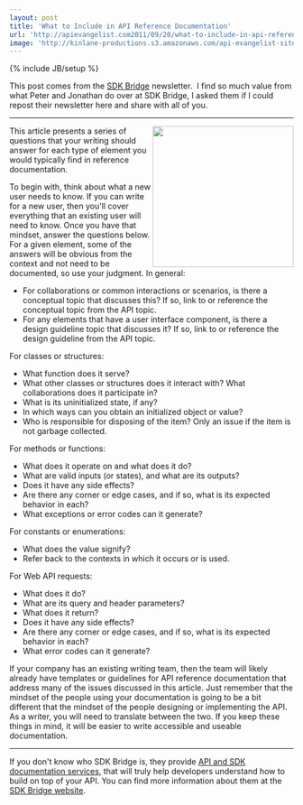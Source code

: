 ```yaml
---
layout: post
title: 'What to Include in API Reference Documentation'
url: 'http://apievangelist.com2011/09/20/what-to-include-in-api-reference-documentation/'
image: 'http://kinlane-productions.s3.amazonaws.com/api-evangelist-site/blog/SDKBridge-logo.gif'
---
```

{% include JB/setup %}
<p>
     This post comes from the <a title="SDK Bridge" href="http://sdkbridge.com/">SDK Bridge</a> newsletter.  I find so much value from what Peter and Jonathan do over at SDK Bridge, I asked them if I could repost their newsletter here and share with all of you.
</p>
<hr />
<p>
     <a title="SDK Bridge" href="http://sdkbridge.com/"><img src="http://kinlane-productions.s3.amazonaws.com/api-evangelist-site/serviceproviders/SDKBridge-logo.gif"  width="250" align="right" /></a>This article presents a series of questions that your writing should answer for each type of element you would typically find in reference documentation.
</p>
<p>
     To begin with, think about what a new user needs to know. If you can write for a new user, then you'll cover everything that an existing user will need to know. Once you have that mindset, answer the questions below. For a given element, some of the answers will be obvious from the context and not need to be documented, so use your judgment. In general:
</p>
<ul >
     <li>For collaborations or common interactions or scenarios, is there a conceptual topic that discusses this? If so, link to or reference the conceptual topic from the API topic.
     </li>
     <li>For any elements that have a user interface component, is there a design guideline topic that discusses it? If so, link to or reference the design guideline from the API topic.
     </li>
</ul>
<p>
     For classes or structures:
</p>
<ul >
     <li>What function does it serve?
     </li>
     <li>What other classes or structures does it interact with? What collaborations does it participate in?
     </li>
     <li>What is its uninitialized state, if any?
     </li>
     <li>In which ways can you obtain an initialized object or value?
     </li>
     <li>Who is responsible for disposing of the item? Only an issue if the item is not garbage collected.
     </li>
</ul>
<p>
     For methods or functions:
</p>
<ul >
     <li>What does it operate on and what does it do?
     </li>
     <li>What are valid inputs (or states), and what are its outputs?
     </li>
     <li>Does it have any side effects?
     </li>
     <li>Are there any corner or edge cases, and if so, what is its expected behavior in each?
     </li>
     <li>What exceptions or error codes can it generate?
     </li>
</ul>
<p>
     For constants or enumerations:
</p>
<ul >
     <li>What does the value signify?
     </li>
     <li>Refer back to the contexts in which it occurs or is used.
     </li>
</ul>
<p>
     For Web API requests:
</p>
<ul >
     <li>What does it do?
     </li>
     <li>What are its query and header parameters?
     </li>
     <li>What does it return?
     </li>
     <li>Does it have any side effects?
     </li>
     <li>Are there any corner or edge cases, and if so, what is its expected behavior in each?
     </li>
     <li>What error codes can it generate?
     </li>
</ul>
<p>
     If your company has an existing writing team, then the team will likely already have templates or guidelines for API reference documentation that address many of the issues discussed in this article. Just remember that the mindset of the people using your documentation is going to be a bit different that the mindset of the people designing or implementing the API. As a writer, you will need to translate between the two. If you keep these things in mind, it will be easier to write accessible and useable documentation.
</p>
<hr />
<p>
     If you don't know who SDK Bridge is, they provide <a title="API and SDK Documentation Services" href="http://sdkbridge.com/">API and SDK documentation services</a>, that will truly help developers understand how to build on top of your API. You can find more information about them at the <a title="SDK Bridge" href="http://sdkbridge.com/">SDK Bridge website</a>.
</p>
